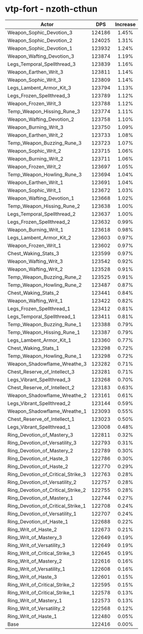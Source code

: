 # vtp-fort - nzoth-cthun
| Actor | DPS | Increase |
|---|:---:|:---:|
|Weapon_Sophic_Devotion_3|124186|1.45%|
|Weapon_Sophic_Devotion_2|124025|1.31%|
|Weapon_Sophic_Devotion_1|123932|1.24%|
|Weapon_Wafting_Devotion_3|123874|1.19%|
|Legs_Temporal_Spellthread_3|123839|1.16%|
|Weapon_Earthen_Writ_3|123811|1.14%|
|Weapon_Sophic_Writ_3|123809|1.14%|
|Legs_Lambent_Armor_Kit_3|123794|1.13%|
|Legs_Frozen_Spellthread_3|123789|1.12%|
|Weapon_Frozen_Writ_3|123788|1.12%|
|Temp_Weapon_Hissing_Rune_3|123774|1.11%|
|Weapon_Wafting_Devotion_2|123758|1.10%|
|Weapon_Burning_Writ_3|123750|1.09%|
|Weapon_Earthen_Writ_2|123733|1.08%|
|Temp_Weapon_Buzzing_Rune_3|123723|1.07%|
|Weapon_Sophic_Writ_2|123715|1.06%|
|Weapon_Burning_Writ_2|123711|1.06%|
|Weapon_Frozen_Writ_2|123697|1.05%|
|Temp_Weapon_Howling_Rune_3|123694|1.04%|
|Weapon_Earthen_Writ_1|123691|1.04%|
|Weapon_Sophic_Writ_1|123672|1.03%|
|Weapon_Wafting_Devotion_1|123668|1.02%|
|Temp_Weapon_Hissing_Rune_2|123638|1.00%|
|Legs_Temporal_Spellthread_2|123637|1.00%|
|Legs_Frozen_Spellthread_2|123632|0.99%|
|Weapon_Burning_Writ_1|123618|0.98%|
|Legs_Lambent_Armor_Kit_2|123603|0.97%|
|Weapon_Frozen_Writ_1|123602|0.97%|
|Chest_Waking_Stats_3|123599|0.97%|
|Weapon_Wafting_Writ_3|123542|0.92%|
|Weapon_Wafting_Writ_2|123528|0.91%|
|Temp_Weapon_Buzzing_Rune_2|123525|0.91%|
|Temp_Weapon_Howling_Rune_2|123487|0.87%|
|Chest_Waking_Stats_2|123441|0.84%|
|Weapon_Wafting_Writ_1|123422|0.82%|
|Legs_Frozen_Spellthread_1|123412|0.81%|
|Legs_Temporal_Spellthread_1|123411|0.81%|
|Temp_Weapon_Buzzing_Rune_1|123388|0.79%|
|Temp_Weapon_Hissing_Rune_1|123387|0.79%|
|Legs_Lambent_Armor_Kit_1|123360|0.77%|
|Chest_Waking_Stats_1|123298|0.72%|
|Temp_Weapon_Howling_Rune_1|123298|0.72%|
|Weapon_Shadowflame_Wreathe_3|123282|0.71%|
|Chest_Reserve_of_Intellect_3|123281|0.71%|
|Legs_Vibrant_Spellthread_3|123268|0.70%|
|Chest_Reserve_of_Intellect_2|123183|0.63%|
|Weapon_Shadowflame_Wreathe_2|123161|0.61%|
|Legs_Vibrant_Spellthread_2|123144|0.59%|
|Weapon_Shadowflame_Wreathe_1|123093|0.55%|
|Chest_Reserve_of_Intellect_1|123023|0.50%|
|Legs_Vibrant_Spellthread_1|123008|0.48%|
|Ring_Devotion_of_Mastery_3|122811|0.32%|
|Ring_Devotion_of_Versatility_3|122793|0.31%|
|Ring_Devotion_of_Mastery_2|122789|0.30%|
|Ring_Devotion_of_Haste_3|122786|0.30%|
|Ring_Devotion_of_Haste_2|122770|0.29%|
|Ring_Devotion_of_Critical_Strike_3|122763|0.28%|
|Ring_Devotion_of_Versatility_2|122757|0.28%|
|Ring_Devotion_of_Critical_Strike_2|122755|0.28%|
|Ring_Devotion_of_Mastery_1|122744|0.27%|
|Ring_Devotion_of_Critical_Strike_1|122708|0.24%|
|Ring_Devotion_of_Versatility_1|122707|0.24%|
|Ring_Devotion_of_Haste_1|122688|0.22%|
|Ring_Writ_of_Haste_2|122673|0.21%|
|Ring_Writ_of_Mastery_3|122649|0.19%|
|Ring_Writ_of_Versatility_3|122649|0.19%|
|Ring_Writ_of_Critical_Strike_3|122645|0.19%|
|Ring_Writ_of_Mastery_2|122616|0.16%|
|Ring_Writ_of_Versatility_1|122608|0.16%|
|Ring_Writ_of_Haste_3|122601|0.15%|
|Ring_Writ_of_Critical_Strike_2|122595|0.15%|
|Ring_Writ_of_Critical_Strike_1|122578|0.13%|
|Ring_Writ_of_Mastery_1|122573|0.13%|
|Ring_Writ_of_Versatility_2|122568|0.12%|
|Ring_Writ_of_Haste_1|122480|0.05%|
|Base|122416|0.00%|
